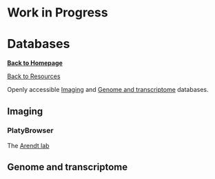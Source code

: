 # Work in Progress


# Databases

[**Back to Homepage**](index.md)

[Back to Resources](resources.md)


Openly accessible [Imaging](#imaging) and [Genome and transcriptome](#genome-and-transcriptome) databases. 

## Imaging


### PlatyBrowser

The [Arendt lab](labs.md#arendt-lab) 


## Genome and transcriptome
